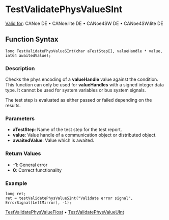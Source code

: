 # TestValidatePhysValueSInt

[Valid for](../../../Shared/FeatureAvailability.md): CANoe DE • CANoe:lite DE • CANoe4SW DE • CANoe4SW:lite DE

## Function Syntax

```plaintext
long TestValidatePhysValueSInt(char aTestStep[], valueHandle * value, int64 awaitedValue);
```

### Description

Checks the phys encoding of a **valueHandle** value against the condition. This function can only be used for **valueHandles** with a signed integer data type. It cannot be used for system variables or bus system signals.

The test step is evaluated as either passed or failed depending on the results.

### Parameters

- **aTestStep**: Name of the test step for the test report.
- **value**: Value handle of a communication object or distributed object.
- **awaitedValue**: Value which is awaited.

### Return Values

- **-1**: General error
- **0**: Correct functionality

### Example

```plaintext
long ret;
ret = testValidatePhysValueSInt("Validate error signal", ErrorSignal[LeftMirror], -1);
```

[TestValidatePhysValueFloat](CAPLfunctionTestValidatePhysValueFloat.md) • [TestValidatePhysValueUInt](CAPLfunctionTestValidatePhysValueUInt.md)
